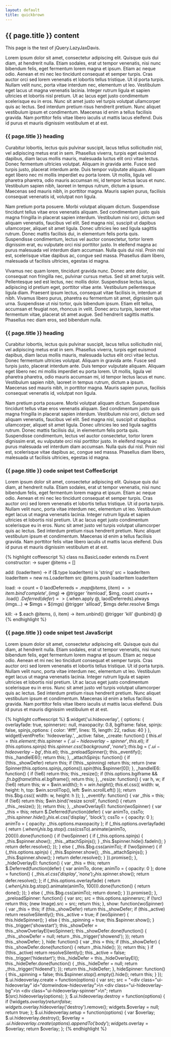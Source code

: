 ```yaml
---
layout: default
title: quickbrown
---
```


## {{ page.title }} content

This page is the test of jQuery.LazyJaxDavis.

Lorem ipsum dolor sit amet, consectetur adipiscing elit. Quisque quis dui diam, at hendrerit nulla. Etiam sodales, erat ut tempor venenatis, nisi nunc bibendum felis, eget fermentum lorem magna et ipsum. Etiam ac neque odio. Aenean et mi nec leo tincidunt consequat et semper turpis. Cras auctor orci sed lorem venenatis et lobortis tellus tristique. Ut id porta turpis. Nullam velit nunc, porta vitae interdum nec, elementum ut leo. Vestibulum eget lacus ut magna venenatis lacinia. Integer rutrum ligula et sapien ultricies et lobortis nisl pretium. Ut ac lacus eget justo condimentum scelerisque eu in eros. Nunc sit amet justo vel turpis volutpat ullamcorper quis ac lectus. Sed interdum pretium risus hendrerit pretium. Nunc aliquet vestibulum ipsum et condimentum. Maecenas id enim a tellus facilisis gravida. Nam porttitor felis vitae libero iaculis ut mattis lacus eleifend. Duis id purus et mauris dignissim vestibulum et at est.

### {{ page.title }} heading

Curabitur lobortis, lectus quis pulvinar suscipit, lacus tellus sollicitudin nisl, vel adipiscing metus erat in sem. Phasellus viverra, turpis eget euismod dapibus, diam lacus mollis mauris, malesuada luctus elit orci vitae lectus. Donec fermentum ultricies volutpat. Aliquam in gravida ante. Fusce sed turpis justo, placerat interdum ante. Duis tempor vulputate aliquam. Aliquam eget libero nec mi mollis imperdiet eu porta lorem. Ut mollis, ligula vel pharetra pharetra, odio mauris accumsan mi, id tempor lectus lacus et nunc. Vestibulum sapien nibh, laoreet in tempus rutrum, dictum a ipsum. Maecenas sed mauris nibh, in porttitor magna. Mauris sapien purus, facilisis consequat venenatis id, volutpat non ligula.

Nam pretium porta posuere. Morbi volutpat aliquam dictum. Suspendisse tincidunt tellus vitae eros venenatis aliquam. Sed condimentum justo quis magna fringilla in placerat sapien interdum. Vestibulum nisi orci, dictum sed aliquam venenatis, faucibus vel elit. Sed magna nisl, suscipit ut dapibus ullamcorper, aliquet sit amet ligula. Donec ultricies leo sed ligula sagittis rutrum. Donec mattis facilisis dui, in elementum felis porta quis. Suspendisse condimentum, lectus vel auctor consectetur, tortor lorem dignissim erat, eu vulputate orci nisi porttitor justo. In eleifend magna ac purus malesuada vel interdum diam accumsan. Nulla quis dui nisl. Proin nisl est, scelerisque vitae dapibus ac, congue sed massa. Phasellus diam libero, malesuada ut facilisis ultricies, egestas id magna.

Vivamus nec quam lorem, tincidunt gravida nunc. Donec ante dolor, consequat non fringilla nec, pulvinar cursus metus. Sed sit amet turpis velit. Pellentesque sed est lectus, nec mollis dolor. Suspendisse lectus lacus, adipiscing id pretium eget, porttitor vitae ante. Vestibulum pellentesque ligula diam. Praesent ipsum lectus, consequat vitae facilisis in, interdum at nibh. Vivamus libero purus, pharetra eu fermentum sit amet, dignissim quis urna. Suspendisse ut nisi tortor, quis bibendum ipsum. Etiam elit tellus, accumsan et feugiat non, rhoncus in velit. Donec arcu turpis, laoreet vitae fermentum vitae, placerat sit amet augue. Sed hendrerit sagittis mattis. Phasellus nec diam eros, sed bibendum nulla.

### {{ page.title }} heading

Curabitur lobortis, lectus quis pulvinar suscipit, lacus tellus sollicitudin nisl, vel adipiscing metus erat in sem. Phasellus viverra, turpis eget euismod dapibus, diam lacus mollis mauris, malesuada luctus elit orci vitae lectus. Donec fermentum ultricies volutpat. Aliquam in gravida ante. Fusce sed turpis justo, placerat interdum ante. Duis tempor vulputate aliquam. Aliquam eget libero nec mi mollis imperdiet eu porta lorem. Ut mollis, ligula vel pharetra pharetra, odio mauris accumsan mi, id tempor lectus lacus et nunc. Vestibulum sapien nibh, laoreet in tempus rutrum, dictum a ipsum. Maecenas sed mauris nibh, in porttitor magna. Mauris sapien purus, facilisis consequat venenatis id, volutpat non ligula.

Nam pretium porta posuere. Morbi volutpat aliquam dictum. Suspendisse tincidunt tellus vitae eros venenatis aliquam. Sed condimentum justo quis magna fringilla in placerat sapien interdum. Vestibulum nisi orci, dictum sed aliquam venenatis, faucibus vel elit. Sed magna nisl, suscipit ut dapibus ullamcorper, aliquet sit amet ligula. Donec ultricies leo sed ligula sagittis rutrum. Donec mattis facilisis dui, in elementum felis porta quis. Suspendisse condimentum, lectus vel auctor consectetur, tortor lorem dignissim erat, eu vulputate orci nisi porttitor justo. In eleifend magna ac purus malesuada vel interdum diam accumsan. Nulla quis dui nisl. Proin nisl est, scelerisque vitae dapibus ac, congue sed massa. Phasellus diam libero, malesuada ut facilisis ultricies, egestas id magna.

### {{ page.title }} code snipet test CoffeeScript

Lorem ipsum dolor sit amet, consectetur adipiscing elit. Quisque quis dui diam, at hendrerit nulla. Etiam sodales, erat ut tempor venenatis, nisi nunc bibendum felis, eget fermentum lorem magna et ipsum. Etiam ac neque odio. Aenean et mi nec leo tincidunt consequat et semper turpis. Cras auctor orci sed lorem venenatis et lobortis tellus tristique. Ut id porta turpis. Nullam velit nunc, porta vitae interdum nec, elementum ut leo. Vestibulum eget lacus ut magna venenatis lacinia. Integer rutrum ligula et sapien ultricies et lobortis nisl pretium. Ut ac lacus eget justo condimentum scelerisque eu in eros. Nunc sit amet justo vel turpis volutpat ullamcorper quis ac lectus. Sed interdum pretium risus hendrerit pretium. Nunc aliquet vestibulum ipsum et condimentum. Maecenas id enim a tellus facilisis gravida. Nam porttitor felis vitae libero iaculis ut mattis lacus eleifend. Duis id purus et mauris dignissim vestibulum et at est.

{% highlight coffeescript %}
class ns.BasicLoader extends ns.Event
  constructor: ->
    super
    @items = []

  add: (loaderItem) ->
    if ($.type loaderItem) is 'string'
      src = loaderItem
      loaderItem = new ns.LoaderItem src
    @items.push loaderItem
    loaderItem

  load: ->
    count = 0
    laodDeferreds = $.map @items, (item) =>
      item.bind 'complete', ($img) =>
        @trigger 'itemload', $img, count
        count++
      .load()
    $.Deferred (defer) =>
      ($.when.apply @, laodDeferreds).always (imgs...) =>
        $imgs = $(imgs)
        @trigger 'allload', $imgs
        defer.resolve $imgs

  kill: ->
    $.each @items, (i, item) ->
      item.unbind()
    @trigger 'kill'
    @unbind()
    @
{% endhighlight %}

### {{ page.title }} code snipet test JavaScript

Lorem ipsum dolor sit amet, consectetur adipiscing elit. Quisque quis dui diam, at hendrerit nulla. Etiam sodales, erat ut tempor venenatis, nisi nunc bibendum felis, eget fermentum lorem magna et ipsum. Etiam ac neque odio. Aenean et mi nec leo tincidunt consequat et semper turpis. Cras auctor orci sed lorem venenatis et lobortis tellus tristique. Ut id porta turpis. Nullam velit nunc, porta vitae interdum nec, elementum ut leo. Vestibulum eget lacus ut magna venenatis lacinia. Integer rutrum ligula et sapien ultricies et lobortis nisl pretium. Ut ac lacus eget justo condimentum scelerisque eu in eros. Nunc sit amet justo vel turpis volutpat ullamcorper quis ac lectus. Sed interdum pretium risus hendrerit pretium. Nunc aliquet vestibulum ipsum et condimentum. Maecenas id enim a tellus facilisis gravida. Nam porttitor felis vitae libero iaculis ut mattis lacus eleifend. Duis id purus et mauris dignissim vestibulum et at est.

{% highlight coffeescript %}
$.widget('ui.hideoverlay', {
  options: {
    overlayfade: true,
    spinnersrc: null,
    maxopacity: 0.8,
    bgiframe: false,
    spinjs: false,
    spinjs_options: {
      color: '#fff',
      lines: 15,
      length: 22,
      radius: 40
    }
  },
  widgetEventPrefix: 'hideoverlay.',
  _active: false,
  _create: function() {
    this.$el = this.element;
    this.$spinner = $('.ui-hideoverlay-spinner', this.$el);
    if (this.options.spinjs) this.$spinner.css('background', 'none');
    this.$bg = $('.ui-hideoverlay-bg', this.$el);
    this._preloadSpinner();
    this._eventify();
    this._handleIE6();
    return this;
  },
  _attachSpinjs: function() {
    if (!this._showDefer) return this;
    if (!this._spinning) return this;
    return (new Spinner(this.options.spinjs_options)).spin(this.$spinner[0]);
  },
  _handleIE6: function() {
    if (!ie6) return this;
    this._resize();
    if (this.options.bgiframe && $.fn.bgiframe) this.$el.bgiframe();
    return this;
  },
  _resize: function() {
    var h, w;
    if (!ie6) return this;
    w = $win.width();
    h = $win.height();
    this.$el.css({
      width: w,
      height: h,
      top: $win.scrollTop(),
      left: $win.scrollLeft()
    });
    return this.$bg.css({
      width: w,
      height: h
    });
  },
  _eventify: function() {
    var _this = this;
    if (!ie6) return this;
    $win.bind('resize scroll', function() {
      return _this._resize();
    });
    return this;
  },
  _showOverlayEl: function(woSpinner) {
    var _this = this;
    return $.Deferred(function(defer) {
      var animTo, cssTo;
      _this.$spinner.hide();
      _this.$el.css('display', 'block');
      cssTo = {
        opacity: 0
      };
      animTo = {
        opacity: _this.options.maxopacity
      };
      if (_this.options.overlayfade) {
        return ($.when(_this.$bg.stop().css(cssTo).animate(animTo, 200))).done(function() {
          if (!woSpinner) {
            if (_this.options.spinjs) {
              _this.$spinner.show();
              _this._attachSpinjs();
            }
            _this.$spinner.hide().fadeIn();
          }
          return defer.resolve();
        });
      } else {
        _this.$bg.css(animTo);
        if (!woSpinner) {
          if (_this.options.spinjs) {
            _this.$spinner.show();
            _this._attachSpinjs();
          }
          _this.$spinner.show();
        }
        return defer.resolve();
      }
    }).promise();
  },
  _hideOverlayEl: function() {
    var _this = this;
    return $.Deferred(function(defer) {
      var animTo, done;
      animTo = {
        opacity: 0
      };
      done = function() {
        _this.$el.css('display', 'none');
        _this.$spinner.show();
        return defer.resolve();
      };
      if (_this.options.overlayfade) {
        return ($.when(_this.$bg.stop().animate(animTo, 100))).done(function() {
          return done();
        });
      } else {
        _this.$bg.css(animTo);
        return done();
      }
    }).promise();
  },
  _preloadSpinner: function() {
    var src;
    src = this.options.spinnersrc;
    if (!src) return this;
    (new Image).src = src;
    return this;
  },
  show: function(woSpinner) {
    var _this = this;
    if (this._showDefer) return this._showDefer;
    if (this._active) return resolveSilently();
    this._active = true;
    if (woSpinner) {
      this.hideSpinner();
    } else {
      this._spinning = true;
      this.$spinner.show();
    }
    this._trigger('showstart');
    this._showDefer = this._showOverlayEl(woSpinner);
    this._showDefer.done(function() {
      _this._showDefer = null;
      return _this._trigger('showend');
    });
    return this._showDefer;
  },
  hide: function() {
    var _this = this;
    if (this._showDefer) {
      this._showDefer.done(function() {
        return _this.hide();
      });
      return this;
    }
    if (!this._active) return resolveSilently();
    this._active = false;
    this._trigger('hidestart');
    this._hideDefer = this._hideOverlayEl();
    this._hideDefer.done(function() {
      _this._hideDefer = null;
      return _this._trigger('hideend');
    });
    return this._hideDefer;
  },
  hideSpinner: function() {
    this._spinning = false;
    this.$spinner.stop().empty().hide();
    return this;
  }
});
$.ui.hideoverlay.create = function(options) {
  var src;
  src = "<div class=\"ui-hideoverlay\" id=\"domwindow-hideoverlay\">\n  <div class=\"ui-hideoverlay-bg\"></div>\n  <div class=\"ui-hideoverlay-spinner\"></div>\n</div>";
  return $(src).hideoverlay(options);
};
$.ui.hideoverlay.destroy = function(options) {
  if (!widgets.$overlay) return false;
  widgets.$overlay.hideoverlay('destroy').remove();
  widgets.$overlay = null;
  return true;
};
$.ui.hideoverlay.setup = function(options) {
  var $overlay;
  $.ui.hideoverlay.destroy();
  $overlay = $.ui.hideoverlay.create(options).appendTo('body');
  widgets.$overlay = $overlay;
  return $overlay;
};
{% endhighlight %}
